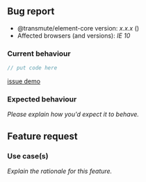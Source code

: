 <!-- -------------------------------------------------- -->
<!--  Delete this section if this is a feature request. -->
<!-- -------------------------------------------------- -->

## Bug report

- @transmute/element-core version: _x.x.x_ (<!-- (run `npm list @transmute/element-core` from a terminal/cmd prompt): -->)
- Affected browsers (and versions): _IE 10_

### Current behaviour

<!-- Please explain the problem you're having -->

```ts
// put code here
```

<!-- Having a real demo that demonstrates your issue  -->

[issue demo](https://codesandbox.io/)

### Expected behaviour

_Please explain how you'd expect it to behave._

<!-- -------------------------------------------- -->
<!-- Delete this section if this is a bug report. -->
<!-- -------------------------------------------- -->

## Feature request

### Use case(s)

_Explain the rationale for this feature._
